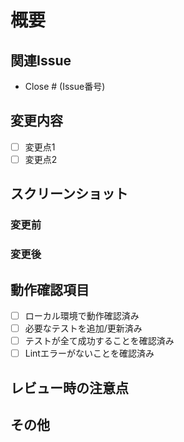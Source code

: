 # 概要
<!-- 変更内容の概要を簡潔に記述してください -->

## 関連Issue
<!-- 関連するIssueがあれば記載してください -->
- Close # (Issue番号)

## 変更内容
<!-- 変更内容を具体的に記載してください -->
- [ ] 変更点1
- [ ] 変更点2

## スクリーンショット
<!-- UIの変更がある場合は、変更前後のスクリーンショットを添付してください -->

### 変更前

### 変更後

## 動作確認項目
<!-- 確認した項目にチェックを入れてください -->
- [ ] ローカル環境で動作確認済み
- [ ] 必要なテストを追加/更新済み
- [ ] テストが全て成功することを確認済み
- [ ] Lintエラーがないことを確認済み

## レビュー時の注意点
<!-- レビュアーに特に見て欲しい点があれば記載してください -->

## その他
<!-- その他、補足事項があれば記載してください -->